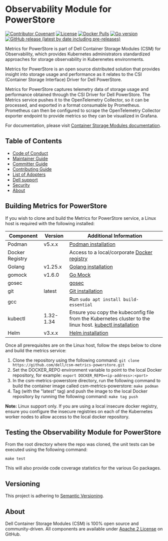 <!--
Copyright (c) 2021 Dell Inc., or its subsidiaries. All Rights Reserved.

Licensed under the Apache License, Version 2.0 (the "License");
you may not use this file except in compliance with the License.
You may obtain a copy of the License at

    http://www.apache.org/licenses/LICENSE-2.0
-->

# Observability Module for PowerStore

[![Contributor Covenant](https://img.shields.io/badge/Contributor%20Covenant-v2.0%20adopted-ff69b4.svg)](https://github.com/dell/csm/blob/main/docs/CODE_OF_CONDUCT.md)
[![License](https://img.shields.io/github/license/dell/csm-metrics-powerstore)](LICENSE)
[![Docker Pulls](https://img.shields.io/docker/pulls/dellemc/csm-metrics-powerstore)](https://hub.docker.com/r/dellemc/csm-metrics-powerstore)
[![Go version](https://img.shields.io/github/go-mod/go-version/dell/csm-metrics-powerstore)](go.mod)
[![GitHub release (latest by date including pre-releases)](https://img.shields.io/github/v/release/dell/csm-metrics-powerstore?include_prereleases&label=latest&style=flat-square)](https://github.com/dell/csm-metrics-powerstore/releases/latest)

Metrics for PowerStore is part of Dell Container Storage Modules (CSM) for Observability, which provides Kubernetes administrators standardized approaches for storage observability in Kuberenetes environments.

Metrics for PowerStore is an open source distributed solution that provides insight into storage usage and performance as it relates to the CSI (Container Storage Interface) Driver for Dell PowerStore.

Metrics for PowerStore captures telemetry data of storage usage and performance obtained through the CSI Driver for Dell PowerStore. The Metrics service pushes it to the OpenTelemetry Collector, so it can be processed, and exported in a format consumable by Prometheus. Prometheus can then be configured to scrape the OpenTelemetry Collector exporter endpoint to provide metrics so they can be visualized in Grafana.

For documentation, please visit [Container Storage Modules documentation](https://dell.github.io/csm-docs/).

## Table of Contents

- [Code of Conduct](https://github.com/dell/csm/blob/main/docs/CODE_OF_CONDUCT.md)
- [Maintainer Guide](https://github.com/dell/csm/blob/main/docs/MAINTAINER_GUIDE.md)
- [Committer Guide](https://github.com/dell/csm/blob/main/docs/COMMITTER_GUIDE.md)
- [Contributing Guide](https://github.com/dell/csm/blob/main/docs/CONTRIBUTING.md)
- [List of Adopters](https://github.com/dell/csm/blob/main/docs/ADOPTERS.md)
- [Dell support](https://www.dell.com/support/incidents-online/en-us/contactus/product/container-storage-modules)
- [Security](https://github.com/dell/csm/blob/main/docs/SECURITY.md)
- [About](#about)

## Building Metrics for PowerStore

If you wish to clone and build the Metrics for PowerStore service, a Linux host is required with the following installed:

| Component       | Version   | Additional Information |
| --------------- | --------- | ---------------------- |
| Podman          | v5.x.x    | [Podman installation](https://podman.io/docs/installation) |
| Docker Registry |           | Access to a local/corporate [Docker registry](https://docs.docker.com/registry/) |
| Golang          | v1.25.x   | [Golang installation](https://github.com/travis-ci/gimme) |
| gomock          | v1.6.0    | [Go Mock](https://github.com/golang/mock) |
| gosec           |           | [gosec](https://github.com/securego/gosec) |
| git             | latest    | [Git installation](https://git-scm.com/book/en/v2/Getting-Started-Installing-Git) |
| gcc             |           | Run `sudo apt install build-essential` |
| kubectl         | 1.32-1.34 | Ensure you copy the kubeconfig file from the Kubernetes cluster to the linux host. [kubectl installation](https://kubernetes.io/docs/tasks/tools/install-kubectl/) |
| Helm            | v3.x.x    | [Helm installation](https://helm.sh/docs/intro/install/) |

Once all prerequisites are on the Linux host, follow the steps below to clone and build the metrics service:

1. Clone the repository using the following command: `git clone https://github.com/dell/csm-metrics-powerstore.git`
2. Set the DOCKER_REPO environment variable to point to the local Docker repository, for example: `export DOCKER_REPO=<ip-address>:<port>`
3. In the csm-metrics-powerstore directory, run the following command to build the container image called csm-metrics-powerstore: `make podman`
4. Tag (with the "latest" tag) and push the image to the local Docker repository by running the following command: `make tag push`

__Note:__ Linux support only. If you are using a local insecure docker registry, ensure you configure the insecure registries on each of the Kubernetes worker nodes to allow access to the local docker repository.

## Testing the Observability Module for PowerStore

From the root directory where the repo was cloned, the unit tests can be executed using the following command:

```console
make test
```

This will also provide code coverage statistics for the various Go packages.

## Versioning

This project is adhering to [Semantic Versioning](https://semver.org/).

## About

Dell Container Storage Modules (CSM) is 100% open source and community-driven. All components are available
under [Apache 2 License](https://www.apache.org/licenses/LICENSE-2.0.html) on
GitHub.


